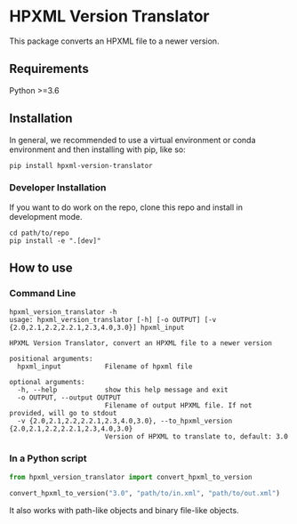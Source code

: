 # HPXML Version Translator

This package converts an HPXML file to a newer version.

## Requirements

Python >=3.6

## Installation

In general, we recommended to use a virtual environment or conda environment and then installing with pip, like so:

```
pip install hpxml-version-translator
```

### Developer Installation

If you want to do work on the repo, clone this repo and install in development mode.

```
cd path/to/repo
pip install -e ".[dev]"
```

## How to use

### Command Line

```
hpxml_version_translator -h
usage: hpxml_version_translator [-h] [-o OUTPUT] [-v {2.0,2.1,2.2,2.2.1,2.3,4.0,3.0}] hpxml_input

HPXML Version Translator, convert an HPXML file to a newer version

positional arguments:
  hpxml_input           Filename of hpxml file

optional arguments:
  -h, --help            show this help message and exit
  -o OUTPUT, --output OUTPUT
                        Filename of output HPXML file. If not provided, will go to stdout
  -v {2.0,2.1,2.2,2.2.1,2.3,4.0,3.0}, --to_hpxml_version {2.0,2.1,2.2,2.2.1,2.3,4.0,3.0}
                        Version of HPXML to translate to, default: 3.0
```

### In a Python script

```python
from hpxml_version_translator import convert_hpxml_to_version

convert_hpxml_to_version("3.0", "path/to/in.xml", "path/to/out.xml")
```

It also works with path-like objects and binary file-like objects.
